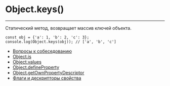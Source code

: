# Object.keys()
____

Статический метод, возвращает массив ключей объекта.

```
const obj = {'a': 1, 'b': 2, 'c': 3};
console.log(Object.keys(obj)); // ['a', 'b', 'c']
```
- [Вопросы к собеседованию](../../README.md)
- [Object.is](./Object.is.md)
- [Object.values](./Object.values.md)
- [Object.defineProperty](./Object.defineProperty.md)
- [Object.getOwnPropertyDescriptor](./Object.getOwnPropertyDescriptor.md)
- [Флаги и дескрипторы свойства](./flagsAndDescriptors.md)